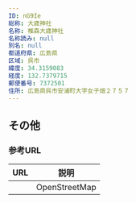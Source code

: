 ```yaml
---
ID: nG9Ie
総称: 大歳神社
名称: 椎森大歳神社
名称読み: null
別名: null
都道府県: 広島県
区域: 呉市
緯度: 34.3159083
経度: 132.7379715
郵便番号: 7372501
住所: 広島県呉市安浦町大字女子畑２７５７
---
```


## その他

### 参考URL

| URL | 説明          |
| --- | ------------- |
|     | OpenStreetMap |
